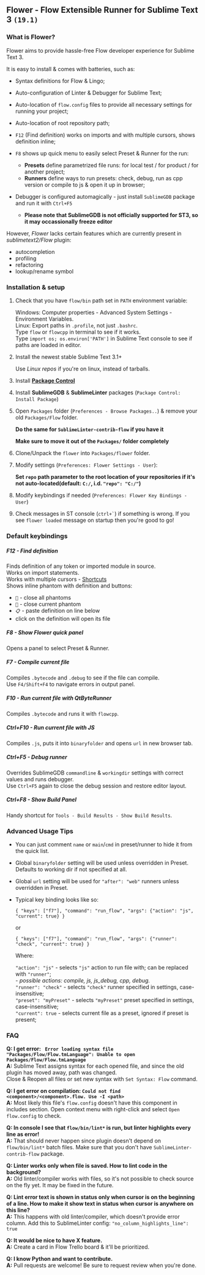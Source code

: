 ## Flower - Flow Extensible Runner for Sublime Text 3 `(19.1)`

### What is Flower?

Flower aims to provide hassle-free Flow developer experience for Sublime Text 3.

It is easy to install & comes with batteries, such as:

- Syntax definitions for Flow & Lingo;

- Auto-configuration of Linter & Debugger for Sublime Text;

- Auto-location of `flow.config` files to provide all necessary settings for running your project;

- Auto-location of root repository path;

- `F12` (Find definition) works on imports and with multiple cursors, shows definition inline;

- `F8` shows up quick menu to easily select Preset & Runner for the run:  
  - **Presets** define parametrized file runs: for local test / for product / for another project;  
  - **Runners** define ways to run presets: check, debug, run as cpp version or compile to js & open it up in browser;  

- Debugger is configured automagically - just install `SublimeGDB` package and run it with `Ctrl+F5`  
    - **Please note that SublimeGDB is not officially supported for ST3, so it may occassionally freeze editor**  


However, *Flower* lacks certain features which are currently present in *sublimetext2/Flow* plugin:

- autocompletion
- profiling
- refactoring
- lookup/rename symbol


### Installation & setup

1. Check that you have `flow/bin` path set in `PATH` environment variable:

    Windows: Computer properties - Advanced System Settings - Environment Variables.  
    Linux: Export paths in `.profile`, not just `.bashrc`.  
    Type `flow` or `flowcpp` in terminal to see if it works.  
    Type `import os; os.environ['PATH']` in Sublime Text console to see if paths are loaded in editor.  

2. Install the newest stable Sublime Text 3.1+

    Use *Linux repos* if you're on linux, instead of tarballs.

3. Install [**Package Control**](https://packagecontrol.io/installation)

4. Install **SublimeGDB** & **SublimeLinter** packages (`Package Control: Install Package`)

5. Open `Packages` folder (`Preferences - Browse Packages..`) & remove your old `Packages/Flow` folder.

    **Do the same for `SublimeLinter-contrib-flow` if you have it**

    **Make sure to move it out of the `Packages/` folder completely**

6. Clone/Unpack the `flower` into `Packages/flower` folder.

7. Modify settings (`Preferences: Flower Settings - User`):

    **Set `repo` path parameter to the root location of your repositories if it's not auto-located(default: `C:/`, i.d. `"repo": "C:/"`)**

8. Modify keybindings if needed (`Preferences: Flower Key Bindings - User`)

9. Check messages in ST console (`` ctrl+` ``) if something is wrong. If you see `flower loaded` message
   on startup then you're good to go!

### Default keybindings

##### F12 - Find definition

   Finds definition of any token or imported module in source.  
   Works on import statements.  
   Works with multiple cursors - [Shortcuts](https://gist.github.com/dufferzafar/7673209)  
   Shows inline phantom with definition and buttons:

   - `🔻` - close all phantoms
   - `🔽` - close current phantom
   - `📋` - paste definition on line below
   - click on the definition will open its file

##### F8 - Show Flower quick panel

   Opens a panel to select Preset & Runner.

##### F7 - Compile current file

   Compiles `.bytecode` and `.debug` to see if the file can compile.  
   Use `F4/Shift+F4` to navigate errors in output panel.  

##### F10 - Run current file with QtByteRunner

   Compiles `.bytecode` and runs it with `flowcpp`.

##### Ctrl+F10 - Run current file with JS

   Compiles `.js`, puts it into `binaryfolder` and opens `url` in new browser tab.

##### Ctrl+F5 - Debug runner

   Overrides SublimeGDB `commandline` & `workingdir` settings with correct values and runs debugger.  
   Use `Ctrl+F5` again to close the debug session and restore editor layout.  

##### Ctrl+F8 - Show Build Panel

   Handy shortcut for `Tools - Build Results - Show Build Results`.


### Advanced Usage Tips

- You can just comment `name` or `main`/`cmd` in preset/runner to hide it from the quick list.

- Global `binaryfolder` setting will be used unless overridden in Preset. Defaults to working dir if not specified at all.

- Global `url` setting will be used for `"after": "web"` runners unless overridden in Preset.

- Typical key binding looks like so:

    `{ "keys": ["f7"], "command": "run_flow", "args": {"action": "js", "current": true} }`

    or

    `{ "keys": ["f7"], "command": "run_flow", "args": {"runner": "check", "current": true} }`

    Where:

    `"action": "js"` - selects `"js"` action to run file with; can be replaced with `"runner"`;  
      - *possible actions: compile, js, js_debug, cpp, debug.*  
    `"runner": "check"` - selects `"check"` runner specified in settings, case-insensitive;  
    `"preset": "myPreset"` - selects `"myPreset"` preset specified in settings, case-insensitive;  
    `"current": true` - selects current file as a preset, ignored if preset is present;  


### FAQ

**Q: I get error: ` Error loading syntax file "Packages/Flow/Flow.tmLanguage": Unable to open Packages/Flow/Flow.tmLanguage`**  
**A:** Sublime Text assigns syntax for each opened file, and since the old plugin has moved away, path was changed.  
       Close & Reopen all files or set new syntax with `Set Syntax: Flow` command.  

**Q: I get error on compilation: `Could not find <component>/<component>.flow. Use -I <path>`**  
**A:** Most likely this file's `flow.config` doesn't have this component in includes section.
       Open context menu with right-click and select `Open flow.config` to check.

**Q: In console I see that `flow/bin/lint*` is run, but linter highlights every line as error!**  
**A:** That should never happen since plugin doesn't depend on `flow/bin/lint*` batch files.
       Make sure that you don't have `SublimeLinter-contrib-flow` package.

**Q: Linter works only when file is saved. How to lint code in the background?**  
**A:** Old linter/compiler works with files, so it's not possible to check source on the fly yet.
       It may be fixed in the future.

**Q: Lint error text is shown in status only when cursor is on the beginning of a line.
     How to make it show text in status when cursor is anywhere on this line?**  
**A:** This happens with old linter/compiler, which doesn't provide error column.
       Add this to SublimeLinter config: `"no_column_highlights_line": true`

**Q: It would be nice to have X feature.**  
**A:** Create a card in Flow Trello board & it'll be prioritized.

**Q: I know Python and want to contribute.**  
**A:** Pull requests are welcome! Be sure to request review when you're done.
